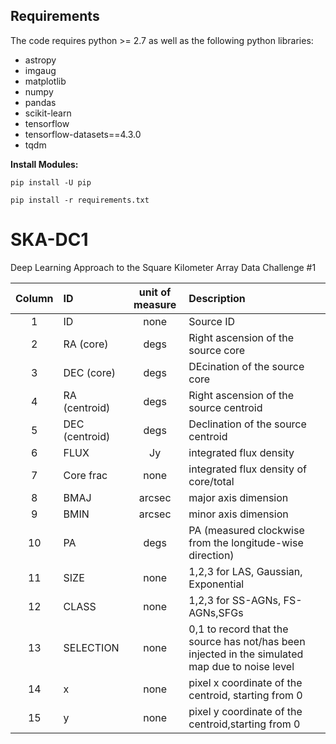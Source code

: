 ## Requirements

The code requires python >= 2.7 as well as the following python libraries:

* astropy
* imgaug
* matplotlib
* numpy
* pandas
* scikit-learn
* tensorflow
* tensorflow-datasets==4.3.0
* tqdm


**Install Modules:** 

`pip install -U pip`

`pip install -r requirements.txt`


# SKA-DC1
Deep Learning Approach to the Square Kilometer Array Data Challenge #1 

| Column | ID             | unit of measure | Description                                                                                     |
| :----: | :------------- | :-------------: | :---------------------------------------------------------------------------------------------- |
|   1    | ID             |      none       | Source ID                                                                                       |
|   2    | RA (core)      |      degs       | Right ascension of the source core                                                              |
|   3    | DEC (core)     |      degs       | DEcination of the source core                                                                   |
|   4    | RA (centroid)  |      degs       | Right ascension of the source centroid                                                          |
|   5    | DEC (centroid) |      degs       | Declination of the source centroid                                                              |
|   6    | FLUX           |       Jy        | integrated flux density                                                                         |
|   7    | Core frac      |      none       | integrated flux density of core/total                                                           |
|   8    | BMAJ           |     arcsec      | major axis dimension                                                                            |
|   9    | BMIN           |     arcsec      | minor axis dimension                                                                            |
|   10   | PA             |      degs       | PA (measured clockwise from the longitude-wise direction)                                       |
|   11   | SIZE           |      none       | 1,2,3 for LAS, Gaussian, Exponential                                                            |
|   12   | CLASS          |      none       | 1,2,3 for SS-AGNs, FS-AGNs,SFGs                                                                 |
|   13   | SELECTION      |      none       | 0,1 to record that the source has not/has been injected in the simulated map due to noise level |
|   14   | x              |      none       | pixel x coordinate of the centroid, starting from 0                                             |
|   15   | y              |      none       | pixel y coordinate of the centroid,starting from 0                                              |
